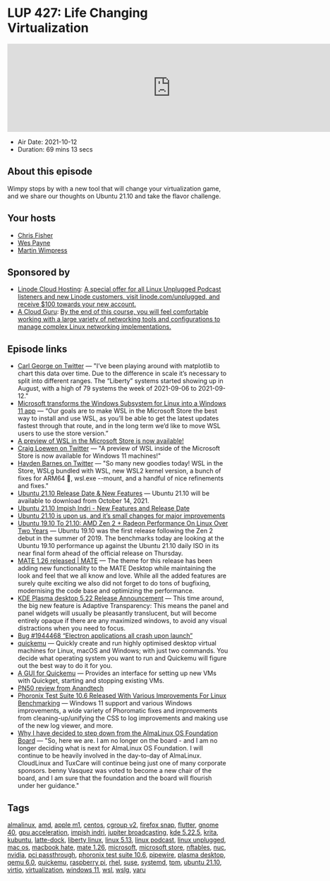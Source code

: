 # LUP 427: Life Changing Virtualization

<iframe src="https://player.fireside.fm/v2/RUkczH-V+KXJPa9Gp?theme=dark" width="740" height="200" frameborder="0" scrolling="no"></iframe>

* Air Date: 2021-10-12
* Duration: 69 mins 13 secs

## About this episode

Wimpy stops by with a new tool that will change your virtualization game, and we share our thoughts on Ubuntu 21.10 and take the flavor challenge.

## Your hosts
* [Chris Fisher](https://linuxunplugged.com/hosts/chrislas)
* [Wes Payne](https://linuxunplugged.com/hosts/wes)
* [Martin Wimpress](https://linuxunplugged.com/guests/martinwimpress)

## Sponsored by

  * [Linode Cloud Hosting](https://linode.com/unplugged): [A special offer for all Linux Unplugged Podcast listeners and new Linode customers, visit linode.com/unplugged, and receive $100 towards your new account. ](https://linode.com/unplugged)
  * [A Cloud Guru](https://linuxacademy.com/cp/modules/view/id/262/?utm_source=jupiter&utm_medium=cpc): [By the end of this course, you will feel comfortable working with a large variety of networking tools and configurations to manage complex Linux networking implementations.](https://linuxacademy.com/cp/modules/view/id/262/?utm_source=jupiter&utm_medium=cpc)



## Episode links

  * [Carl George on Twitter](https://twitter.com/carlwgeorge/status/1447689008729952263 "Carl George on Twitter") — "I’ve been playing around with matplotlib to chart this data over time. Due to the difference in scale it’s necessary to split into different ranges. The “Liberty” systems started showing up in August, with a high of 79 systems the week of 2021-09-06 to 2021-09-12."
  * [Microsoft transforms the Windows Subsystem for Linux into a Windows 11 app](https://www.theverge.com/2021/10/12/22722146/microsoft-windows-subsystem-for-linux-app-windows-11-microsoft-store "Microsoft transforms the Windows Subsystem for Linux into a Windows 11 app") — “Our goals are to make WSL in the Microsoft Store the best way to install and use WSL, as you’ll be able to get the latest updates fastest through that route, and in the long term we’d like to move WSL users to use the store version.”
  * [A preview of WSL in the Microsoft Store is now available!](https://devblogs.microsoft.com/commandline/a-preview-of-wsl-in-the-microsoft-store-is-now-available/ "A preview of WSL in the Microsoft Store is now available!")
  * [Craig Loewen on Twitter](https://twitter.com/craigaloewen/status/1447619339973136386 "Craig Loewen on Twitter") — "A preview of WSL inside of the Microsoft Store is now available for Windows 11 machines!"
  * [Hayden Barnes on Twitter](https://twitter.com/unixterminal/status/1447651485295120387 "Hayden Barnes on Twitter") — "So many new goodies today! WSL in the Store, WSLg bundled with WSL, new WSL2 kernel version, a bunch of fixes for ARM64 👀, wsl.exe --mount, and a handful of nice refinements and fixes."
  * [Ubuntu 21.10 Release Date & New Features](https://www.omgubuntu.co.uk/2021/07/ubuntu-21-10-release-features "Ubuntu 21.10 Release Date & New Features") — Ubuntu 21.10 will be available to download from October 14, 2021.
  * [Ubuntu 21.10 Impish Indri - New Features and Release Date](https://www.debugpoint.com/2021/07/ubuntu-21-10/ "Ubuntu 21.10 Impish Indri - New Features and Release Date")
  * [Ubuntu 21.10 is upon us, and it’s small changes for major improvements](https://www.techrepublic.com/article/ubuntu-21-10-is-upon-us-and-its-small-changes-for-major-improvements/ "Ubuntu 21.10 is upon us, and it’s small changes for major improvements")
  * [Ubuntu 19.10 To 21.10: AMD Zen 2 + Radeon Performance On Linux Over Two Years](https://www.phoronix.com/scan.php?page=article&item=ubuntu-2110-zen2vega&num=1 "Ubuntu 19.10 To 21.10: AMD Zen 2 + Radeon Performance On Linux Over Two Years") — Ubuntu 19.10 was the first release following the Zen 2 debut in the summer of 2019. The benchmarks today are looking at the Ubuntu 19.10 performance up against the Ubuntu 21.10 daily ISO in its near final form ahead of the official release on Thursday.
  * [MATE 1.26 released | MATE](https://mate-desktop.org/blog/2021-08-08-mate-1-26-released/ "MATE 1.26 released | MATE") — The theme for this release has been adding new functionality to the MATE Desktop while maintaining the look and feel that we all know and love. While all the added features are surely quite exciting we also did not forget to do tons of bugfixing, modernising the code base and optimizing the performance.
  * [KDE Plasma desktop 5.22 Release Announcement](https://kde.org/announcements/plasma/5/5.22.0/ "KDE Plasma desktop 5.22 Release Announcement") — This time around, the big new feature is Adaptive Transparency: This means the panel and panel widgets will usually be pleasantly translucent, but will become entirely opaque if there are any maximized windows, to avoid any visual distractions when you need to focus.
  * [Bug #1944468 “Electron applications all crash upon launch”](https://bugs.launchpad.net/ubuntu/+source/glibc/+bug/1944468 "Bug #1944468 “Electron applications all crash upon launch”")
  * [quickemu](https://github.com/wimpysworld/quickemu "quickemu") — Quickly create and run highly optimised desktop virtual machines for Linux, macOS and Windows; with just two commands. You decide what operating system you want to run and Quickemu will figure out the best way to do it for you.
  * [A GUI for Quickemu](https://github.com/marxjohnson/quickemu_gui "A GUI for Quickemu") — Provides an interface for setting up new VMs with Quickget, starting and stopping existing VMs.
  * [PN50 review from Anandtech](https://www.anandtech.com/show/16975/asus-pn50-ucff-pc-review-a-zen-2-business-nuc "PN50 review from Anandtech")
  * [Phoronix Test Suite 10.6 Released With Various Improvements For Linux Benchmarking](https://www.phoronix.com/scan.php?page=news_item&px=Phoronix-Test-Suite-10.6 "Phoronix Test Suite 10.6 Released With Various Improvements For Linux Benchmarking") — Windows 11 support and various Windows improvements, a wide variety of Phoromatic fixes and improvements from cleaning-up/unifying the CSS to log improvements and making use of the new log viewer, and more.
  * [Why I have decided to step down from the AlmaLinux OS Foundation Board](https://blog.cloudlinux.com/why-i-have-decided-to-step-down-from-the-almalinux-os-foundation-board "Why I have decided to step down from the AlmaLinux OS Foundation Board") — "So, here we are. I am no longer on the board - and I am no longer deciding what is next for AlmaLinux OS Foundation. I will continue to be heavily involved in the day-to-day of AlmaLinux. CloudLinux and TuxCare will continue being just one of many corporate sponsors. benny Vasquez was voted to become a new chair of the board, and I am sure that the foundation and the board will flourish under her guidance."



## Tags

[almalinux](https://linuxunplugged.com/tags/almalinux), [amd](https://linuxunplugged.com/tags/amd), [apple m1](https://linuxunplugged.com/tags/apple%20m1), [centos](https://linuxunplugged.com/tags/centos), [cgroup v2](https://linuxunplugged.com/tags/cgroup%20v2), [firefox snap](https://linuxunplugged.com/tags/firefox%20snap), [flutter](https://linuxunplugged.com/tags/flutter), [gnome 40](https://linuxunplugged.com/tags/gnome%2040), [gpu acceleration](https://linuxunplugged.com/tags/gpu%20acceleration), [impish indri](https://linuxunplugged.com/tags/impish%20indri), [jupiter broadcasting](https://linuxunplugged.com/tags/jupiter%20broadcasting), [kde 5.22.5](https://linuxunplugged.com/tags/kde%205.22.5), [krita](https://linuxunplugged.com/tags/krita), [kubuntu](https://linuxunplugged.com/tags/kubuntu), [latte-dock](https://linuxunplugged.com/tags/latte-dock), [liberty linux](https://linuxunplugged.com/tags/liberty%20linux), [linux 5.13](https://linuxunplugged.com/tags/linux%205.13), [linux podcast](https://linuxunplugged.com/tags/linux%20podcast), [linux unplugged](https://linuxunplugged.com/tags/linux%20unplugged), [mac os](https://linuxunplugged.com/tags/mac%20os), [macbook hate](https://linuxunplugged.com/tags/macbook%20hate), [mate 1.26](https://linuxunplugged.com/tags/mate%201.26), [microsoft](https://linuxunplugged.com/tags/microsoft), [microsoft store](https://linuxunplugged.com/tags/microsoft%20store), [nftables](https://linuxunplugged.com/tags/nftables), [nuc](https://linuxunplugged.com/tags/nuc), [nvidia](https://linuxunplugged.com/tags/nvidia), [pci passthrough](https://linuxunplugged.com/tags/pci%20passthrough), [phoronix test suite 10.6](https://linuxunplugged.com/tags/phoronix%20test%20suite%2010.6), [pipewire](https://linuxunplugged.com/tags/pipewire), [plasma desktop](https://linuxunplugged.com/tags/plasma%20desktop), [qemu 6.0](https://linuxunplugged.com/tags/qemu%206.0), [quickemu](https://linuxunplugged.com/tags/quickemu), [raspberry pi](https://linuxunplugged.com/tags/raspberry%20pi), [rhel](https://linuxunplugged.com/tags/rhel), [suse](https://linuxunplugged.com/tags/suse), [systemd](https://linuxunplugged.com/tags/systemd), [tpm](https://linuxunplugged.com/tags/tpm), [ubuntu 21.10](https://linuxunplugged.com/tags/ubuntu%2021.10), [virtio](https://linuxunplugged.com/tags/virtio), [virtualization](https://linuxunplugged.com/tags/virtualization), [windows 11](https://linuxunplugged.com/tags/windows%2011), [wsl](https://linuxunplugged.com/tags/wsl), [wslg](https://linuxunplugged.com/tags/wslg), [yaru](https://linuxunplugged.com/tags/yaru)